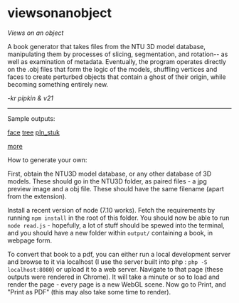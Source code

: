 # viewsonanobject

_Views on an object_

A book generator that takes files from the NTU 3D model database, manipulating them by processes of slicing, segmentation, and rotation-- as well as examination of metadata. Eventually, the program operates directly on the .obj files that form the logic of the models, shuffling vertices and faces to create perturbed objects that contain a ghost of their origin, while becoming something entirely new.

_-kr pipkin & v21_

---

Sample outputs:

[face](examples/views%20on%20an%20object-face.pdf)
[tree](examples/views%20on%20an%20object-tree.pdf)
[pln_stuk](examples/views%20on%20an%20object-pln_stuk.pdf)

[more](examples/extra)

How to generate your own:

First, obtain the NTU3D model database, or any other database of 3D models. These should go in the NTU3D folder, as paired files - a jpg preview image and a obj file. These should have the same filename (apart from the extension).

Install a recent version of node (7.10 works). Fetch the requirements by running `npm install` in the root of this folder. You should now be able to run `node read.js` - hopefully, a lot of stuff should be spewed into the terminal, and you should have a new folder within `output/` containing a book, in webpage form. 

To convert that book to a pdf, you can either run a local development server and browse to it via localhost (I use the server built into php : `php -S localhost:8080`) or upload it to a web server. Navigate to that page (these outputs were rendered in Chrome). It will take a minute or so to load and render the page - every page is a new WebGL scene. Now go to Print, and "Print as PDF" (this may also take some time to render).

